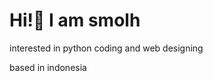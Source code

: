# Hi!👋 I am smolh

interested in python coding and web designing

based in indonesia

<!---
smolh/smolh is a ✨ special ✨ repository because its `README.md` (this file) appears on your GitHub profile.
You can click the Preview link to take a look at your changes.
--->

